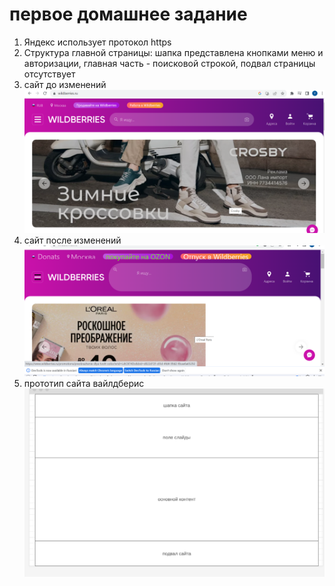 # первое домашнее задание
1) Яндекс использует протокол https
2) Структура главной страницы: шапка представлена кнопками меню и авторизации, главная часть - поисковой строкой, подвал страницы отсутствует
3) сайт до изменений
   ![](https://github.com/YanaBerf/hw_web1/blob/main/wild.png)
4) сайт после изменений
   ![](https://github.com/YanaBerf/hw_web1/blob/main/wild2.png)
5) прототип сайта вайлдберис
   ![](https://github.com/YanaBerf/hw_web1/blob/main/prototip.png)

